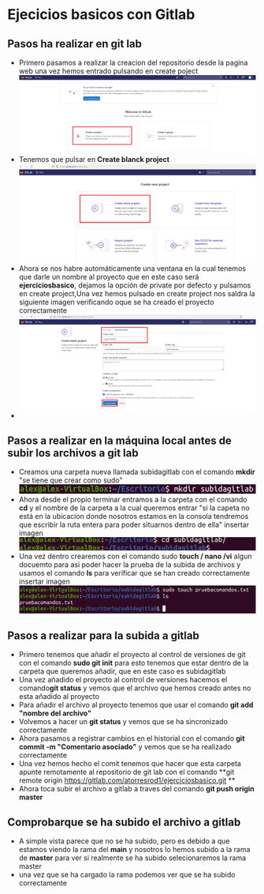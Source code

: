 # Ejecicios basicos con Gitlab

## Pasos ha realizar en git lab
- Primero pasamos a realizar la creacion del repositorio desde la pagina web una vez hemos entrado pulsando en create poject ![GitHub Logo](/gitlab/1.png)
- Tenemos que pulsar en **Create blanck project**  ![GitHub Logo](/gitlab/2.png)
- Ahora se nos habre automáticamente una ventana en la cual tenemos que darle un nombre al proyecto que en este caso será **ejerciciosbasico**, dejamos la opción de private por defecto y pulsamos en create project,Una vez hemos pulsado en create project nos saldra la siguiente imagen verificando oque se ha creado el proyecto correctamente ![GitHub Logo](/gitlab/3.png)
- 
## Pasos a realizar en la máquina local antes de subir los archivos a git lab
- Creamos una carpeta nueva llamada subidagitlab con el comando **mkdir** "se tiene que crear como sudo" ![GitHub Logo](/gitlab/4.png)
- Ahora desde el propio terminar entramos a la carpeta con el comando **cd** y el nombre de la carpeta a la cual queremos entrar "si la capeta no está en la ubicacion donde nosotros estamos en la consola tendremos que escribir la ruta entera para poder situarnos dentro de ella" insertar imagen![GitHub Logo](/gitlab/15.png)
- Una vez dentro crearemos con el comando sudo **touch / nano /vi** algun docuemto para asi poder hacer la prueba de la subida de archivos y usamos el comando **ls** para verificar que se han creado correctamente insertar imagen![GitHub Logo](/gitlab/5.png)

## Pasos a realizar para la subida a gitlab
- Primero tenemos que añadir el proyecto al control de versiones de git con el comando **sudo git init** para esto tenemos que estar dentro de la carpeta que queremos añadir, que en este caso es subidagitlab
- Una vez añadido el proyecto al control de versiones hacemos el comando**git status** y vemos que el archivo que hemos creado antes no esta añadido al proyecto
- Para añadir el archivo al proyecto tenemos que usar el comando **git add "nombre del archivo"**
- Volvemos a hacer un **git status** y vemos que se ha sincronizado correctamente
- Ahora pasamos a registrar cambios en el historial con el comando **git commit -m "Comentario asociado"** y vemos que se ha realizado correctamente
- Una vez hemos hecho el comit tenemos que hacer que esta carpeta apunte remotamente al repositorio de git lab con el comando **git remote origin https://gitlab.com/atorresrod1/ejerciciosbasico.git **
- Ahora toca subir el archivo a gitlab a traves del comando **git push origin master**

## Comprobarque se ha subido el archivo a gitlab
- A simple vista parece que no se ha subido, pero es debido a que estamos viendo la rama del **main** y nosotros lo hemos subido a la rama de **master** para ver si realmente se ha subido selecionaremos la rama master
- una vez que se ha cargado la rama podemos ver que se ha subido correctamente
